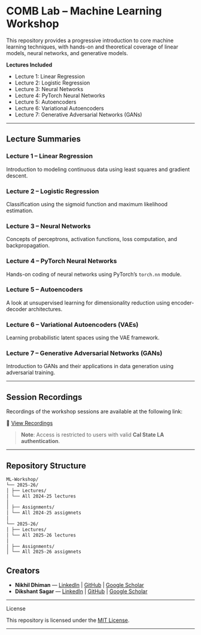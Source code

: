 # COMB Lab – Machine Learning Workshop

This repository provides a progressive introduction to core machine learning techniques, with hands-on and theoretical coverage of linear models, neural networks, and generative models.

**Lectures Included**
- Lecture 1: Linear Regression
- Lecture 2: Logistic Regression
- Lecture 3: Neural Networks
- Lecture 4: PyTorch Neural Networks
- Lecture 5: Autoencoders
- Lecture 6: Variational Autoencoders
- Lecture 7: Generative Adversarial Networks (GANs)

---

## Lecture Summaries

### Lecture 1 – Linear Regression
Introduction to modeling continuous data using least squares and gradient descent.

### Lecture 2 – Logistic Regression
Classification using the sigmoid function and maximum likelihood estimation.

### Lecture 3 – Neural Networks
Concepts of perceptrons, activation functions, loss computation, and backpropagation.

### Lecture 4 – PyTorch Neural Networks
Hands-on coding of neural networks using PyTorch’s `torch.nn` module.

### Lecture 5 – Autoencoders
A look at unsupervised learning for dimensionality reduction using encoder-decoder architectures.

### Lecture 6 – Variational Autoencoders (VAEs)
Learning probabilistic latent spaces using the VAE framework.

### Lecture 7 – Generative Adversarial Networks (GANs)
Introduction to GANs and their applications in data generation using adversarial training.

---

## Session Recordings

Recordings of the workshop sessions are available at the following link:

🔗 [View Recordings](https://csula-my.sharepoint.com/:f:/g/personal/nforouz2_calstatela_edu/EvBiss6avWBApvQrp6aWWmYBXo41RxXYWoR_cX-rMzTUVg?e=8HgXla)

> **Note**: Access is restricted to users with valid **Cal State LA authentication**.



---

## Repository Structure

```bash
ML-Workshop/
└── 2025-26/
│ ├── Lectures/
│ └── All 2024-25 lectures
│
│ ├── Assignments/
│ └── All 2024-25 assigmnets
│
└── 2025-26/
│ ├── Lectures/
│ └── All 2025-26 lectures
│
│ ├── Assignments/
│ └── All 2025-26 assigmnets

```


## Creators

- **Nikhil Dhiman** — [LinkedIn](https://www.linkedin.com/in/nikhil-dhiman/) | [GitHub](https://github.com/NikhilDhiman) | [Google Scholar](https://scholar.google.com/citations?user=o0vfQoAAAAAJ&hl=en&authuser=1)
- **Dikshant Sagar** — [LinkedIn](https://www.linkedin.com/in/dikshantsagar) | [GitHub](https://github.com/dikshantsagar) | [Google Scholar](https://scholar.google.com/citations?hl=en&authuser=1&user=6FOyM3IAAAAJ)



---


License

This repository is licensed under the [MIT License](LICENSE).


---
